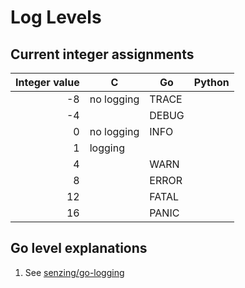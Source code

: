 # Log Levels

## Current integer assignments

| Integer value | C          | Go    | Python |
|--------------:|------------|-------|--------|
| -8            | no logging | TRACE |        |
| -4            |            | DEBUG |        |
| 0             | no logging | INFO  |        |
| 1             | logging    |       |        |
| 4             |            | WARN  |        |
| 8             |            | ERROR |        |
| 12            |            | FATAL |        |
| 16            |            | PANIC |        |

## Go level explanations

1. See [senzing/go-logging](https://github.com/Senzing/go-logging)
